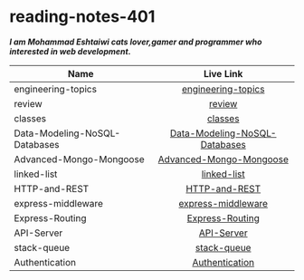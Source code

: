 # reading-notes-401

**_I am Mohammad Eshtaiwi cats lover,gamer and programmer who interested in web development._**

| Name                          |                                                      Live Link                                                       |
| ----------------------------- | :------------------------------------------------------------------------------------------------------------------: |
| engineering-topics            |            [engineering-topics](https://mohammad-eshtaiwi.github.io/reading-notes-401/engineering-topics)            |
| review                        |                        [review](https://mohammad-eshtaiwi.github.io/reading-notes-401/review)                        |
| classes                       |                       [classes](https://mohammad-eshtaiwi.github.io/reading-notes-401/classes)                       |
| Data-Modeling-NoSQL-Databases | [Data-Modeling-NoSQL-Databases](https://mohammad-eshtaiwi.github.io/reading-notes-401/Data-Modeling-NoSQL-Databases) |
| Advanced-Mongo-Mongoose       |       [Advanced-Mongo-Mongoose](https://mohammad-eshtaiwi.github.io/reading-notes-401/Advanced-Mongo-Mongoose)       |
| linked-list                   |                   [linked-list](https://mohammad-eshtaiwi.github.io/reading-notes-401/linked-list)                   |
| HTTP-and-REST                 |                 [HTTP-and-REST](https://mohammad-eshtaiwi.github.io/reading-notes-401/HTTP-and-REST)                 |
| express-middleware            |            [express-middleware](https://mohammad-eshtaiwi.github.io/reading-notes-401/express-middleware)            |
| Express-Routing               |               [Express-Routing](https://mohammad-eshtaiwi.github.io/reading-notes-401/Express-Routing)               |
| API-Server                    |                    [API-Server](https://mohammad-eshtaiwi.github.io/reading-notes-401/API-Server)                    |
| stack-queue                   |                   [stack-queue](https://mohammad-eshtaiwi.github.io/reading-notes-401/stack-queue)                   |
| Authentication                |                [Authentication](https://mohammad-eshtaiwi.github.io/reading-notes-401/Authentication)                |
